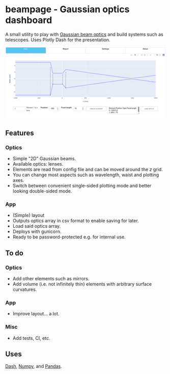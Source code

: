 # beampage - Gaussian optics dashboard

A small utility to play with [Gaussian beam optics](https://en.wikipedia.org/wiki/Gaussian_beam) and build systems such as telescopes. Uses Plotly Dash for the presentation.

![A screenshot of the app](assets/screenshot.png)

## Features
### Optics
* Simple "2D" Gaussian beams.
* Available optics: lenses.
* Elements are read from config file and can be moved around the _z_ grid.
* You can change most aspects such as wavelength, waist and plotting axes.
* Switch between convenient single-sided plotting mode and better looking double-sided mode.

### App
* (Simple) layout
* Outputs optics array in csv format to enable saving for later.
* Load said optics array.
* Deploys with gunicorn.
* Ready to be password-protected e.g. for internal use.

## To do

### Optics
* Add other elements such as mirrors.
* Add volume (i.e. not infinitely thin) elements with arbitrary surface curvatures.

### App
* Improve layout... a lot.

### Misc
* Add tests, CI, etc.

## Uses
[Dash](http://dash.plotly.com/),
[Numpy](https://numpy.org/), and
[Pandas](https://pandas.pydata.org/).
